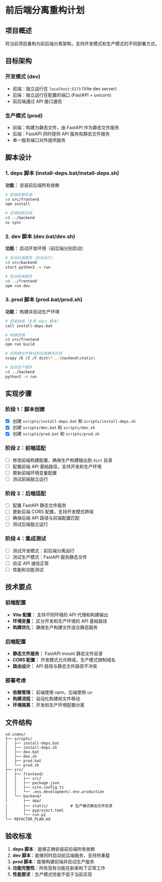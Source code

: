 # 前后端分离重构计划

## 项目概述

将当前项目重构为前后端分离架构，支持开发模式和生产模式的不同部署方式。

## 目标架构

### 开发模式 (dev)
- 前端：独立运行在 `localhost:5173` (Vite dev server)
- 后端：独立运行在配置的端口 (FastAPI + uvicorn)
- 前后端通过 API 接口通信

### 生产模式 (prod)
- 前端：构建为静态文件，由 FastAPI 作为静态文件服务
- 后端：FastAPI 同时提供 API 服务和静态文件服务
- 单一服务端口对外提供服务

## 脚本设计

### 1. deps 脚本 (install-deps.bat/install-deps.sh)
**功能：** 安装前后端所有依赖
```bash
# 前端依赖安装
cd src/frontend
npm install

# 后端依赖安装  
cd ../backend
uv sync
```

### 2. dev 脚本 (dev.bat/dev.sh)
**功能：** 启动开发环境（前后端分别启动）
```bash
# 启动后端服务（后台运行）
cd src/backend
start python3 -m run

# 启动前端服务
cd ../frontend  
npm run dev
```

### 3. prod 脚本 (prod.bat/prod.sh)
**功能：** 构建并启动生产环境
```bash
# 安装依赖（复用 deps 脚本）
call install-deps.bat

# 构建前端
cd src/frontend
npm run build

# 将构建文件移动到后端静态目录
xcopy /E /I /Y dist\* ..\backend\static\

# 启动生产服务
cd ../backend
python3 -m run
```

## 实现步骤

### 阶段 1：脚本创建
- [x] 创建 `scripts/install-deps.bat` 和 `scripts/install-deps.sh`
- [x] 创建 `scripts/dev.bat` 和 `scripts/dev.sh`  
- [x] 创建 `scripts/prod.bat` 和 `scripts/prod.sh`

### 阶段 2：前端适配
- [ ] 修改前端构建配置，确保生产构建输出到 `dist` 目录
- [ ] 配置前端 API 基础路径，支持开发和生产环境
- [ ] 更新前端环境变量配置
- [ ] 测试前端独立运行

### 阶段 3：后端适配  
- [ ] 配置 FastAPI 静态文件服务
- [ ] 更新后端 CORS 配置，支持开发模式跨域
- [ ] 确保后端 API 路径与前端配置匹配
- [ ] 测试后端独立运行

### 阶段 4：集成测试
- [ ] 测试开发模式：前后端分离运行
- [ ] 测试生产模式：FastAPI 服务静态文件
- [ ] 验证 API 通信正常
- [ ] 性能和功能测试

## 技术要点

### 前端配置
- **Vite 配置：** 支持不同环境的 API 代理和构建输出
- **环境变量：** 区分开发和生产环境的 API 基础路径
- **构建优化：** 确保生产构建文件适合静态服务

### 后端配置
- **静态文件服务：** FastAPI mount 静态文件目录
- **CORS 配置：** 开发模式允许跨域，生产模式限制域名
- **路由设计：** API 路径与静态文件路径不冲突

### 部署考虑
- **依赖管理：** 前端使用 npm，后端使用 uv
- **构建流程：** 自动化构建和文件移动
- **环境隔离：** 开发和生产环境配置分离

## 文件结构

```
vd-index/
├── scripts/
│   ├── install-deps.bat
│   ├── install-deps.sh  
│   ├── dev.bat
│   ├── dev.sh
│   ├── prod.bat
│   └── prod.sh
├── src/
│   ├── frontend/
│   │   ├── src/
│   │   ├── package.json
│   │   ├── vite.config.ts
│   │   └── .env.development/.env.production
│   └── backend/
│       ├── app/
│       ├── static/          # 生产模式静态文件目录
│       ├── pyproject.toml
│       └── run.py
└── REFACTOR_PLAN.md
```

## 验收标准

1. **deps 脚本**：能够正确安装前后端所有依赖
2. **dev 脚本**：能够同时启动前后端服务，支持热重载
3. **prod 脚本**：能够构建前端并启动生产服务
4. **功能完整性**：所有现有功能在新架构下正常工作
5. **性能要求**：生产模式性能不低于当前实现
